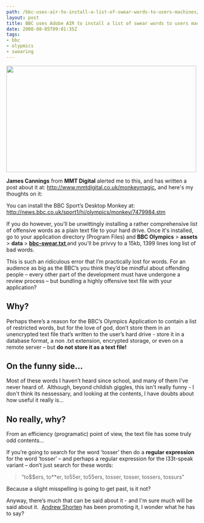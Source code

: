 ```yaml
---
path: /bbc-uses-air-to-install-a-list-of-swear-words-to-users-machines/
layout: post
title: BBC uses Adobe AIR to install a list of swear words to users machines.
date: 2008-08-05T09:01:35Z
tags:
- bbc
- olypmics
- swearing
---
```


<img class="alignnone size-full wp-image-273" title="bbc-swear" src="http://uploads.psyked.co.uk/2008/08/bbc-swear.jpg" alt="" width="500" height="280" />

<strong>James Cannings</strong> from <strong>MMT Digital</strong> alerted me to this, and has written a post about it at: <a href="http://www.mmtdigital.co.uk/monkeymagic" target="_blank">http://www.mmtdigital.co.uk/monkeymagic</a>, and here's my thoughts on it:

You can install the BBC Sport’s Desktop Monkey at: <a href="http://news.bbc.co.uk/sport1/hi/olympics/monkey/7479984.stm" target="_blank">http://news.bbc.co.uk/sport1/hi/olympics/monkey/7479984.stm</a>

If you do however, you’ll be unwittingly installing a rather comprehensive list of offensive words as a plain text file to your hard drive.  Once it's installed, go to your application directory (Program Files) and <strong>BBC Olympics</strong> &gt; <strong>assets </strong>&gt; <strong>data </strong>&gt; <a href="http://www.psyked.co.uk/wp-content/uploads/2008/08/bbc-swear.txt" target="_blank"><strong>bbc-swear.txt
</strong></a> and you'll be privvy to a 15kb, 1399 lines long list of bad words.

This is such an ridiculous error that I’m practically lost for words.  For an audience as big as the BBC’s you think they’d be mindful about offending people – every other part of the development must have undergone a review process – but bundling a highly offensive text file with your application?

<!--more-->
<h2>Why?</h2>
Perhaps there’s a reason for the BBC’s Olympics Application to contain a list of restricted words, but for the love of god, don’t store them in an unencrypted text file that’s written to the user’s hard drive - store it in a database format, a non .txt extension, encrypted storage, or even on a remote server – but <strong>do not store it as a text file!</strong>
<h2>On the funny side...</h2>
Most of these words I haven’t heard since school, and many of them I’ve never heard of.  Although, beyond childish giggles, this isn't really funny - I don't think its nessessary, and looking at the contents, I have doubts about how useful it really is...
<h2>No really, why?</h2>
From an efficiency (programatic) point of view, the text file has some truly odd contents...

If you’re going to search for the word ‘tosser’ then do a <strong>regular expression</strong> for the word ‘tosser’ – and perhaps a regular expression for the l33t-speak variant – don’t just search for these words:
<blockquote>“to$$ers, to**er, to55er, to55ers, tosser, tosser, tossers, tossurs”</blockquote>
Because a slight misspelling is going to get past, is it not?

Anyway, there’s much that can be said about it - and I'm sure much will be said about it.  <a href="http://www.ashorten.com/2008/07/17/bbc-olympics-coverage-on-your-desktop-with-air-and-on-the-web-with-flash-player/" target="_blank">Andrew Shorten</a> has been promoting it, I wonder what he has to say?